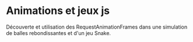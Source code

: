 # Animations et jeux js

Découverte et utilisation des RequestAnimationFrames dans une simulation de balles rebondissantes et d'un jeu Snake.